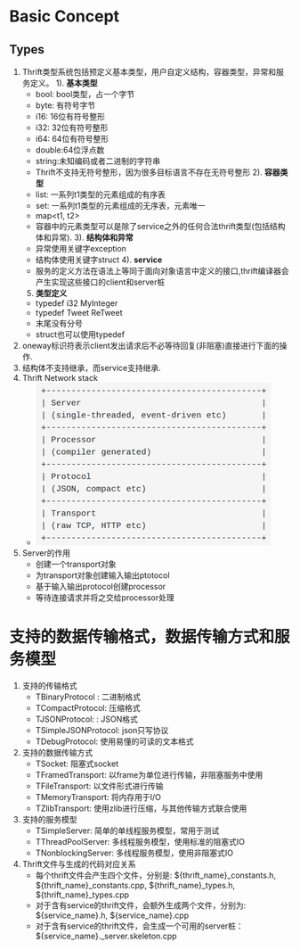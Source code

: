 # Basic Concept #
## Types ##
1. Thrift类型系统包括预定义基本类型，用户自定义结构，容器类型，异常和服务定义。
    1). **基本类型**
    - bool: bool类型，占一个字节
    - byte: 有符号字节
    - i16:  16位有符号整形
    - i32:  32位有符号整形
    - i64:  64位有符号整形
    - double:64位浮点数
    - string:未知编码或者二进制的字符串
    - Thrift不支持无符号整形，因为很多目标语言不存在无符号整形
    2). **容器类型**
    - list<t1>: 一系列t1类型的元素组成的有序表
    - set<t1>:  一系列t1类型的元素组成的无序表，元素唯一
    - map<t1, t2>
    - 容器中的元素类型可以是除了service之外的任何合法thrift类型(包括结构体和异常).
    3). **结构体和异常**
    - 异常使用关键字exception
    - 结构体使用关键字struct
    4). **service**
    - 服务的定义方法在语法上等同于面向对象语言中定义的接口,thrift编译器会产生实现这些接口的client和server桩
    5) **类型定义**
    - typedef i32 MyInteger
    - typedef Tweet ReTweet
    - 末尾没有分号
    - struct也可以使用typedef
2. oneway标识符表示client发出请求后不必等待回复(非阻塞)直接进行下面的操作.
3. 结构体不支持继承，而service支持继承.
4. Thrift Network stack
    - ![Network stack](./imgs/thrift-stack.png)
5. Server的作用
    - 创建一个transport对象
    - 为transport对象创建输入输出ptotocol
    - 基于输入输出protocol创建processor
    - 等待连接请求并将之交给processor处理
# 支持的数据传输格式，数据传输方式和服务模型 #
1. 支持的传输格式
    - TBinaryProtocol : 二进制格式
    - TCompactProtocol: 压缩格式
    - TJSONProtocol:  : JSON格式
    - TSimpleJSONProtocol: json只写协议
    - TDebugProtocol: 使用易懂的可读的文本格式
2. 支持的数据传输方式
    - TSocket: 阻塞式socket
    - TFramedTransport: 以frame为单位进行传输，非阻塞服务中使用
    - TFileTransport: 以文件形式进行传输
    - TMemoryTransport: 将内存用于I/O
    - TZlibTransport: 使用zlib进行压缩，与其他传输方式联合使用
3. 支持的服务模型
    - TSimpleServer: 简单的单线程服务模型，常用于测试
    - TThreadPoolServer: 多线程服务模型，使用标准的阻塞式IO
    - TNonblockingServer: 多线程服务模型，使用非阻塞式IO
4. Thrift文件与生成的代码对应关系
    - 每个thrift文件会产生四个文件，分别是: ${thrift_name}_constants.h, ${thrift_name}_constants.cpp, ${thrift_name}_types.h, ${thrift_name}_types.cpp
    - 对于含有service的thrift文件，会额外生成两个文件，分别为: ${service_name}.h, ${service_name}.cpp
    - 对于含有service的thrift文件，会生成一个可用的server桩：${service_name}._server.skeleton.cpp


